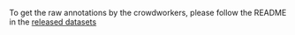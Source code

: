 To get the raw annotations by the crowdworkers, please follow the README in the [released datasets](https://github.com/shubhamagarwal92/visdial_conv/tree/master/released_datasets/visdialconv)
